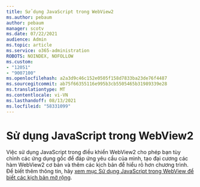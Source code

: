 ```yaml
---
title: Sử dụng JavaScript trong WebView2
ms.author: pebaum
author: pebaum
manager: scotv
ms.date: 07/22/2021
audience: Admin
ms.topic: article
ms.service: o365-administration
ROBOTS: NOINDEX, NOFOLLOW
ms.custom:
- "12051"
- "9007100"
ms.openlocfilehash: a2a3d9c46c152e0505f158d7833ba23de76f4487
ms.sourcegitcommit: ab75f66355116e995b3cb5505465b31989339e28
ms.translationtype: MT
ms.contentlocale: vi-VN
ms.lasthandoff: 08/13/2021
ms.locfileid: "58331099"
---
```

# <a name="use-javascript-in-webview2"></a>Sử dụng JavaScript trong WebView2

Việc sử dụng JavaScript trong điều khiển WebView2 cho phép bạn tùy chỉnh các ứng dụng gốc để đáp ứng yêu cầu của mình, tạo đại cương các hàm WebView2 cơ bản và thêm các kịch bản để hiểu rõ hơn chương trình. Để biết thêm thông tin, hãy [xem mục Sử dụng JavaScript trong WebView để biết các kịch bản mở rộng](https://docs.microsoft.com/microsoft-edge/webview2/how-to/javascript).
